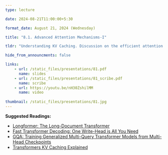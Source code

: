 ```yaml
---
type: lecture

date: 2024-08-21T11:00:00+5:30

format_date: August 21, 2024 (Wednesday)

title: "8.1. Advanced Attention Mechanisms-I"

tldr: "Understanding KV Caching. Discussion on the efficient attention mechanisms &ndash; multi-query attention, grouped query attention, sliding window attention."

hide_from_announcments: false

links: 
    - url: /static_files/presentations/81.pdf
      name: slides
    - url: /static_files/presentations/81_scribe.pdf
      name: scribe
    - url: https://youtu.be/nH30ZshilMM
      name: video
      
thumbnail: /static_files/presentations/81.jpg
---
```


<!-- Other additional contents using markdown -->
**Suggested Readings:**
- [Longformer: The Long-Document Transformer](https://arxiv.org/abs/2004.05150)
- [Fast Transformer Decoding: One Write-Head is All You Need](https://arxiv.org/abs/1911.02150)
- [GQA: Training Generalized Multi-Query Transformer Models from Multi-Head Checkpoints](https://arxiv.org/abs/2305.13245v3)
- [Transformers KV Caching Explained](https://medium.com/@joaolages/kv-caching-explained-276520203249)

